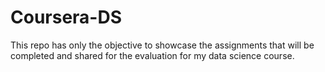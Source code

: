 # Coursera-DS
This repo has only the objective to showcase the assignments that will be completed and shared for the evaluation for my data science course.
